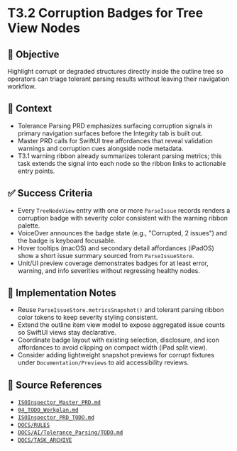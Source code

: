 # T3.2 Corruption Badges for Tree View Nodes

## 🎯 Objective

Highlight corrupt or degraded structures directly inside the outline tree so operators can triage tolerant parsing results without leaving their navigation workflow.

## 🧩 Context

- Tolerance Parsing PRD emphasizes surfacing corruption signals in primary navigation surfaces before the Integrity tab is built out.
- Master PRD calls for SwiftUI tree affordances that reveal validation warnings and corruption cues alongside node metadata.
- T3.1 warning ribbon already summarizes tolerant parsing metrics; this task extends the signal into each node so the ribbon links to actionable entry points.

## ✅ Success Criteria

- Every `TreeNodeView` entry with one or more `ParseIssue` records renders a corruption badge with severity color consistent with the warning ribbon palette.
- VoiceOver announces the badge state (e.g., "Corrupted, 2 issues") and the badge is keyboard focusable.
- Hover tooltips (macOS) and secondary detail affordances (iPadOS) show a short issue summary sourced from `ParseIssueStore`.
- Unit/UI preview coverage demonstrates badges for at least error, warning, and info severities without regressing healthy nodes.

## 🔧 Implementation Notes

- Reuse `ParseIssueStore.metricsSnapshot()` and tolerant parsing ribbon color tokens to keep severity styling consistent.
- Extend the outline item view model to expose aggregated issue counts so SwiftUI views stay declarative.
- Coordinate badge layout with existing selection, disclosure, and icon affordances to avoid clipping on compact width (iPad split view).
- Consider adding lightweight snapshot previews for corrupt fixtures under `Documentation/Previews` to aid accessibility reviews.

## 🧠 Source References

- [`ISOInspector_Master_PRD.md`](../AI/ISOViewer/ISOInspector_PRD_Full/ISOInspector_Master_PRD.md)
- [`04_TODO_Workplan.md`](../AI/ISOInspector_Execution_Guide/04_TODO_Workplan.md)
- [`ISOInspector_PRD_TODO.md`](../AI/ISOViewer/ISOInspector_PRD_TODO.md)
- [`DOCS/RULES`](../RULES)
- [`DOCS/AI/Tolerance_Parsing/TODO.md`](../AI/Tolerance_Parsing/TODO.md)
- [`DOCS/TASK_ARCHIVE`](../TASK_ARCHIVE)
